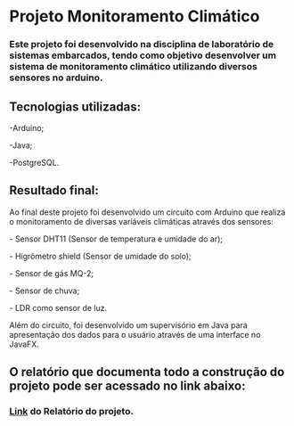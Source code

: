 # Projeto Monitoramento Climático

### Este projeto foi desenvolvido na disciplina de laboratório de sistemas embarcados, tendo como objetivo desenvolver um sistema de monitoramento climático utilizando diversos sensores no arduino.

## Tecnologias utilizadas:
  <p>-Arduino;</p>
  <p>-Java;</p>
  <p>-PostgreSQL.</p>
  
## Resultado final:
<p>Ao final deste projeto foi desenvolvido um circuito com Arduino que realiza o monitoramento de diversas variáveis climáticas através dos sensores: 
  <p>- Sensor DHT11 (Sensor de temperatura e umidade do ar);</p>
  <p>- Higrômetro shield (Sensor de umidade do solo);</p>
  <p>- Sensor de gás MQ-2;</p>
  <p>- Sensor de chuva;</p>
  <p>- LDR como sensor de luz.</p>
Além do circuito, foi desenvolvido um supervisório em Java para apresentação dos dados para o usuário através de uma interface no JavaFX.
</p>

## O relatório que documenta todo a construção do projeto pode ser acessado no link abaixo:

### <p><a href="https://github.com/medriel/monitoramento_climatico/blob/main/Relat%C3%B3rio%20do%20projeto.pdf">Link</a> do Relatório do projeto.</p>
